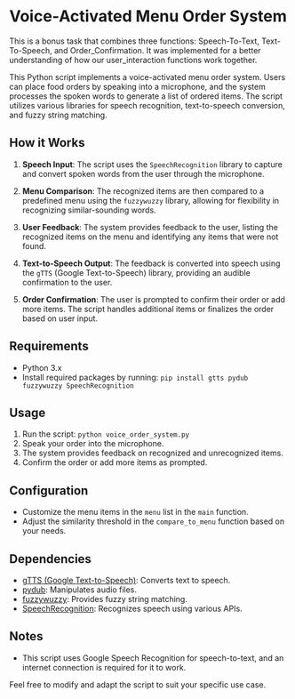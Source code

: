 # Voice-Activated Menu Order System

This is a bonus task that combines three functions: Speech-To-Text, Text-To-Speech, and Order_Confirmation. It was implemented for a better understanding of how our user_interaction functions work together.

This Python script implements a voice-activated menu order system. Users can place food orders by speaking into a microphone, and the system processes the spoken words to generate a list of ordered items. The script utilizes various libraries for speech recognition, text-to-speech conversion, and fuzzy string matching. 


## How it Works

1. **Speech Input**: The script uses the `SpeechRecognition` library to capture and convert spoken words from the user through the microphone.

2. **Menu Comparison**: The recognized items are then compared to a predefined menu using the `fuzzywuzzy` library, allowing for flexibility in recognizing similar-sounding words.

3. **User Feedback**: The system provides feedback to the user, listing the recognized items on the menu and identifying any items that were not found.

4. **Text-to-Speech Output**: The feedback is converted into speech using the `gTTS` (Google Text-to-Speech) library, providing an audible confirmation to the user.

5. **Order Confirmation**: The user is prompted to confirm their order or add more items. The script handles additional items or finalizes the order based on user input.

## Requirements

- Python 3.x
- Install required packages by running: `pip install gtts pydub fuzzywuzzy SpeechRecognition`

## Usage

1. Run the script: `python voice_order_system.py`
2. Speak your order into the microphone.
3. The system provides feedback on recognized and unrecognized items.
4. Confirm the order or add more items as prompted.

## Configuration

- Customize the menu items in the `menu` list in the `main` function.
- Adjust the similarity threshold in the `compare_to_menu` function based on your needs.

## Dependencies

- [gTTS (Google Text-to-Speech)](https://pypi.org/project/gTTS/): Converts text to speech.
- [pydub](https://pypi.org/project/pydub/): Manipulates audio files.
- [fuzzywuzzy](https://pypi.org/project/fuzzywuzzy/): Provides fuzzy string matching.
- [SpeechRecognition](https://pypi.org/project/SpeechRecognition/): Recognizes speech using various APIs.

## Notes

- This script uses Google Speech Recognition for speech-to-text, and an internet connection is required for it to work.

Feel free to modify and adapt the script to suit your specific use case.
